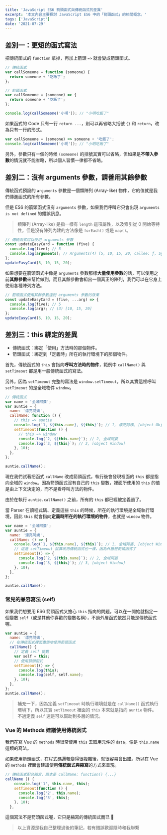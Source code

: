 ```yaml
---
title: 'JavaScript ES6 箭頭函式與傳統函式的差異'
excerpt: '本文內容主要探討 JavaScript ES6 中的「箭頭函式」的相關概念。'
tags: ['JavaScript']
date: '2021-07-29'
---
```


## 差別一：更短的函式寫法

把傳統函式的 `function` 拿掉，再加上箭頭 `=>` 就會變成箭頭函式。

```javascript
// 傳統函式
var callSomeone = function (someone) {
  return someone + '吃飯了';
};

// 箭頭函式
var callSomeone = (someone) => {
  return someone + '吃飯了';
};

console.log(callSomeone('小明')); // "小明吃飯了"
```

如果函式的 Code 只有一行 `return ...`，則可以再省略大括號 `{}` 和 `return`，改為只有一行的形式。

```javascript
var callSomeone = (someone) => someone + '吃飯了';
console.log(callSomeone('小明')); // "小明吃飯了"
```

另外，參數只有一個的時候 `(someone)` 的括號其實可以省略，但如果是**不帶入參數**的情況就不能省略，所以個人習慣一律都不省略。

## 差別二：沒有 arguments 參數，請善用其餘參數

傳統函式預設的 `arguments` 參數是一個類陣列 (Array-like) 物件，它的值就是我們傳進函式的所有參數。

但是 ES6 的箭頭函式沒有 `arguments` 參數，如果我們呼叫它只會出現 `arguments is not defined` 的錯誤訊息。

> 類陣列 (Array-like) 是指一樣有 `length` 這項屬性，以及索引從 0 開始等特性，但是沒有陣列內建的方法像是 `forEach()` 或是 `map()`。

```javascript
// 傳統函式可以使用 arguments 參數
const updateEasyCard = function (five) {
  console.log(five); // 5
  console.log(arguments); // Arguments(4) [5, 10, 15, 20, callee: ƒ, Symbol(Symbol.iterator): ƒ]
};
updateEasyCard(5, 10, 15, 20);
```

如果想要在箭頭函式中像是 `arguments` 參數那樣**大量使用參數**的話，可以使用之前**其餘參數**來幫忙做到，而且其餘參數會組出一個真正的陣列，我們可以在它身上使用各種陣列方法。

```javascript
// 箭頭函式使用其餘參數達到 arguments 參數的效果
const updateEasyCard = (five, ...arg) => {
  console.log(five); // 5
  console.log(arg); // (3) [10, 15, 20]
};
updateEasyCard(5, 10, 15, 20);
```

## 差別三：this 綁定的差異

- 傳統函式：綁定「使用」方法時的那個物件。
- 箭頭函式：綁定到「定義時」所在的執行環境下的那個物件。

首先，傳統函式的 `this` 會指向**呼叫方法時的物件**，範例中 `callName()` 與 `setTimeout` 都是用一般傳統函式的寫法。

另外，因為 `setTimeout` 完整的寫法是 `window.setTimeout`，所以其實這裡呼叫 `setTimeout` 的是全域物件 `window`。

```javascript
// 傳統函式
var name = '全域阿婆';
var auntie = {
  name: '漂亮阿姨',
  callName: function () {
    // this => auntie
    console.log(`1, ${this.name}, ${this}`); // 1, 漂亮阿姨, [object Object]
    setTimeout(function () {
      // this => window
      console.log(`2, ${this.name}`); // 2, 全域阿婆
      console.log(`3, ${this}`); // 3, [object Window]
    }, 10);
  },
};

auntie.callName();
```

現在我們試著把函式 `callName` 改成箭頭函式，執行後會發現裡面的 `this` 都是指向全域的 `window`。因為箭頭函式沒有自己的 `this` 變數，裡面所使用的 `this` 的值是由上下文決定的，而不是看呼叫方法的物件。

由於在執行 `auntie.callName()` 之前，所有的 `this` 都已經被定義過了。

當 Parser 在讀程式碼、定義這些 `this` 的時候，所在的執行環境是全域執行環境，因此 `this` 就會指向**定義時所在的執行環境的物件**，也就是 `window` 物件。

```javascript
var name = '全域阿婆';
var auntie = {
  name: '漂亮阿姨',
  callName: () => {
    console.log(`1, ${this.name}, ${this}`); // 1, 全域阿婆, [object Window]
    // 這邊 setTimeout 就算改用傳統函式也一樣，因為外層是箭頭函式了
    setTimeout(() => {
      console.log(`2, ${this.name}`); // 2, 全域阿婆
      console.log(`3, ${this}`); // 3, [object Window]
    }, 10);
  },
};

auntie.callName();
```

### 常見的兼容寫法 (self)

如果我們想要用 ES6 箭頭函式又擔心 `this` 指向的問題，可以在一開始就指定一個變數 `self`（或是其他你喜歡的變數名稱），不過外層函式依然只能是傳統函式喔。

```javascript
var auntie = {
  name: '漂亮阿姨',
  // 在傳統函式裡面盡情地使用箭頭函式
  callName() {
    // 定義 self 變數
    var self = this;
    // 使用箭頭函式
    setTimeout(() => {
      console.log(this);
      console.log(self, self.name);
    }, 10);
  },
};
auntie.callName();
```

> 補充一下，因為定義 `setTimeout` 時執行環境就是在 `callName()` 函式執行環境下，所以其實 `setTimeout` 裡面的 `this` 本來就是指向 `auntie` 物件。  
> 不過定義 `self` 還是可以幫助到多層的情況。

### Vue 的 Methods 建議使用傳統函式

我們在寫 Vue 的 `methods` 時很常使用 `this` 去取用元件的 `data`，像是 `this.name` 這類的寫法。

如果使用箭頭函式，在程式碼邏輯變得很複雜後，就很容易會出錯。所以在 Vue 的 `methods` 裡面會建議使用**傳統函式與縮寫**的方式來呈現。

```javascript
// 傳統函式配合縮寫，原本是 callName: function() {...}
callName () {
    console.log('1', this.name, this);
    setTimeout(function () {
      console.log('2', this.name);
      console.log('3', this);
    }, 10);
  },
```

這個寫法不是箭頭函式喔，它只是縮寫的傳統函式而已 👀

> 以上資源是我自己整理過後的筆記，若有錯誤歡迎隨時和我聯繫
